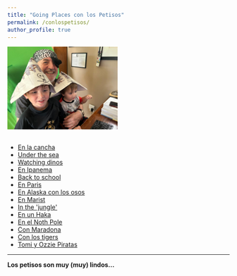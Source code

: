 ```yaml
---
title: "Going Places con los Petisos"
permalink: /conlospetisos/
author_profile: true
---
```


<img src="/images/conlospetisos.jpg" style="margin-bottom: 15px; width: 250px;" />

- [En la cancha](https://vimeo.com/443080298/4e908111b8)
- [Under the sea](https://vimeo.com/443853850/2296f6a278)
- [Watching dinos](https://vimeo.com/443990295/fb011af660)
- [En Ipanema](https://vimeo.com/448139218/58424c9869)
- [Back to school](https://vimeo.com/446304840/abc55f219c)
- [En Paris](https://vimeo.com/452259182/49c20ad008)
- [En Alaska con los osos](https://vimeo.com/459755587/29b9ead930)
- [En Marist](https://vimeo.com/467131174/6be22be863)
- [In the 'jungle'](https://vimeo.com/474377005/a391c508d3)
- [En un Haka](https://vimeo.com/532716527/279ad9af6a)
- [En el Noth Pole](https://vimeo.com/494516416/ba42acd214)
- [Con Maradona](https://vimeo.com/483795660/133b4622b5)
- [Con los tigers](https://vimeo.com/1025892740/9b8bc06288)
- [Tomi y Ozzie Piratas](https://vimeo.com/1124633499/eed54bdbfc)

---

**Los petisos son muy (muy) lindos...**
